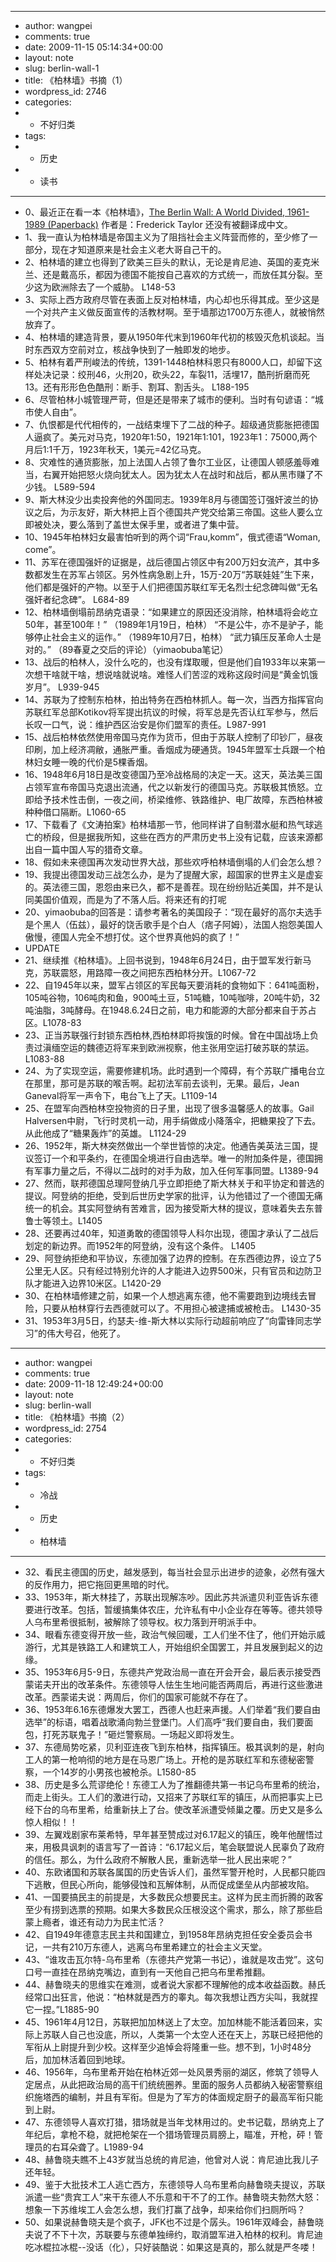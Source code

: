 - ---
- author: wangpei
- comments: true
- date: 2009-11-15 05:14:34+00:00
- layout: note
- slug: berlin-wall-1
- title: 《柏林墙》书摘（1）
- wordpress_id: 2746
- categories:
- - 不好归类
- tags:
- - 历史
- - 读书
- ---
- 0、最近正在看一本《柏林墙》，[The Berlin Wall: A World Divided, 1961-1989 (Paperback)](http://www.amazon.com/Berlin-Wall-World-Divided-1961-1989/dp/0060786140/ref=sr_1_1?ie=UTF8&s=books&qid=1258356356&sr=1-1) 作者是：Frederick Taylor 还没有被翻译成中文。
- 1、我一直认为柏林墙是帝国主义为了阻挡社会主义阵营而修的，至少修了一部分，现在才知道原来是社会主义老大哥自己干的。
- 2、柏林墙的建立也得到了欧美三巨头的默认，无论是肯尼迪、英国的麦克米兰、还是戴高乐，都因为德国不能按自己喜欢的方式统一，而放任其分裂。至少这为欧洲除去了一个威胁。 L148-53
- 3、实际上西方政府尽管在表面上反对柏林墙，内心却也乐得其成。至少这是一个对共产主义做反面宣传的活教材啊。至于墙那边1700万东德人，就被悄然放弃了。
- 4、柏林墙的建造背景，要从1950年代末到1960年代初的核毁灭危机谈起。当时东西双方空前对立，核战争快到了一触即发的地步。
- 5、柏林有着严刑峻法的传统，1391-1448柏林科恩只有8000人口，却留下这样处决记录：绞刑46，火刑20，砍头22，车裂11，活埋17，酷刑折磨而死13。还有形形色色酷刑：断手、割耳、割舌头。 L188-195
- 6、尽管柏林小城管理严苛，但是还是带来了城市的便利。当时有句谚语：“城市使人自由”。
- 7、仇恨都是代代相传的，一战结束埋下了二战的种子。超级通货膨胀把德国人逼疯了。美元对马克，1920年1:50，1921年1:101，1923年1：75000,两个月后1:1千万，1923年秋天，1美元=42亿马克。
- 8、灾难性的通货膨胀，加上法国人占领了鲁尔工业区，让德国人顿感羞辱难当，右翼开始把怒火烧向犹太人。因为犹太人在战时和战后，都从黑市赚了不少钱。 L589-594
- 9、斯大林没少出卖投奔他的外国同志。1939年8月与德国签订强奸波兰的协议之后，为示友好，斯大林把上百个德国共产党交给第三帝国。这些人要么立即被处决，要么落到了盖世太保手里，或者进了集中营。
- 10、1945年柏林妇女最害怕听到的两个词“Frau,komm”，俄式德语“Woman, come”。
- 11、苏军在德国强奸的证据是，战后德国占领区中有200万妇女流产，其中多数都发生在苏军占领区。另外性病急剧上升，15万-20万“苏联娃娃”生下来，他们都是强奸的产物。以至于人们把德国苏联红军无名烈士纪念碑叫做“无名强奸者纪念碑”。 L684-89
- 12、柏林墙倒塌前昂纳克语录：“如果建立的原因还没消除，柏林墙将会屹立50年，甚至100年！” （1989年1月19日，柏林） “不是公牛，亦不是驴子，能够停止社会主义的运作。” （1989年10月7日，柏林） “武力镇压反革命人士是对的。” （89春夏之交后的评论）（yimaobuba笔记）
- 13、战后的柏林人，没什么吃的，也没有煤取暖，但是他们自1933年以来第一次想干啥就干啥，想说啥就说啥。难怪人们苦涩的戏称这段时间是“黄金饥饿岁月”。 L939-945
- 14、苏联为了控制东柏林，拍出特务在西柏林抓人。每一次，当西方指挥官向苏联红军总部Kotikov将军提出抗议的时候，将军总是先否认红军参与，然后长叹一口气，说：维护西区治安是你们盟军的责任。L987-991
- 15、战后柏林依然使用帝国马克作为货币，但由于苏联人控制了印钞厂，昼夜印刷，加上经济凋敝，通胀严重。香烟成为硬通货。1945年盟军士兵跟一个柏林妇女睡一晚的代价是5棵香烟。
- 16、1948年6月18日是改变德国乃至冷战格局的决定一天。这天，英法美三国占领军宣布帝国马克退出流通，代之以新发行的德国马克。苏联极其愤怒。立即给予技术性击倒，一夜之间，桥梁维修、铁路维护、电厂故障，东西柏林被种种借口隔断。L1060-65
- 17、下载看了《文涛拍案》柏林墙那一节，他同样讲了自制潜水艇和热气球逃亡的桥段，但是据我所知，这些在西方的严肃历史书上没有记载，应该来源都出自一篇中国人写的猎奇文章。
- 18、假如未来德国再次发动世界大战，那些欢呼柏林墙倒塌的人们会怎么想？
- 19、我提出德国发动三战怎么办，是为了提醒大家，超国家的世界主义是虚妄的。英法德三国，恩怨由来已久，都不是善茬。现在纷纷贴近美国，并不是认同美国价值观，而是为了不落人后。将来还有的打呢
- 20、yimaobuba的回答是：请参考著名的美国段子：“现在最好的高尔夫选手是个黑人（伍兹），最好的饶舌歌手是个白人（痞子阿姆），法国人抱怨美国人傲慢，德国人完全不想打仗。这个世界真他妈的疯了！”
- UPDATE
- 21、继续推《柏林墙》。上回书说到，1948年6月24日，由于盟军发行新马克，苏联震怒，用路障一夜之间把东西柏林分开。L1067-72
- 22、自1945年以来，盟军占领区的军民每天要消耗的食物如下：641吨面粉，105吨谷物，106吨肉和鱼，900吨土豆，51吨糖，10吨咖啡，20吨牛奶，32吨油脂，3吨酵母。在1948.6.24日之前，电力和能源的大部分都来自于苏占区。L1078-83
- 23、正当苏联强行封锁东西柏林,西柏林即将挨饿的时候。曾在中国战场上负责过滇缅空运的魏德迈将军来到欧洲视察，他主张用空运打破苏联的禁运。 L1083-88
- 24、为了实现空运，需要修建机场。此时遇到一个障碍，有个苏联广播电台立在那里，那可是苏联的喉舌啊。起初法军前去谈判，无果。最后，Jean Ganeval将军一声令下，电台飞上了天。L1109-14
- 25、在盟军向西柏林空投物资的日子里，出现了很多温馨感人的故事。Gail Halversen中尉，飞行时灵机一动，用手绢做成小降落伞，把糖果投了下去。从此他成了“糖果轰炸”的英雄。 L1124-29
- 26、1952年，斯大林突然做出一个举世皆惊的决定。他通告美英法三国，提议签订一个和平条约，在德国全境进行自由选举。唯一的附加条件是，德国拥有军事力量之后，不得以二战时的对手为敌，加入任何军事同盟。L1389-94
- 27、然而，联邦德国总理阿登纳几乎立即拒绝了斯大林关于和平协定和普选的提议。阿登纳的拒绝，受到后世历史学家的批评，认为他错过了一个德国无痛统一的机会。其实阿登纳有苦难言，因为接受斯大林的提议，意味着失去东普鲁士等领土。L1405
- 28、还要再过40年，知道勇敢的德国领导人科尔出现，德国才承认了二战后划定的新边界。而1952年的阿登纳，没有这个条件。 L1405
- 29、阿登纳拒绝和平协议，东德加强了边界的控制。在东西德边界，设立了5公里无人区。只有经过特别允许的人才能进入边界500米，只有官员和边防卫队才能进入边界10米区。L1420-29
- 30、在柏林墙修建之前，如果一个人想逃离东德，他不需要跑到边境线去冒险，只要从柏林穿行去西德就可以了。不用担心被逮捕或被枪击。 L1430-35
- 31、1953年3月5日，约瑟夫-维-斯大林以实际行动超前响应了“向雷锋同志学习”的伟大号召，他死了。
- ---
- author: wangpei
- comments: true
- date: 2009-11-18 12:49:24+00:00
- layout: note
- slug: berlin-wall
- title: 《柏林墙》书摘（2）
- wordpress_id: 2754
- categories:
- - 不好归类
- tags:
- - 冷战
- - 历史
- - 柏林墙
- ---
- 32、看民主德国的历史，越发感到，每当社会显示出进步的迹象，必然有强大的反作用力，把它拖回更黑暗的时代。
- 33、1953年，斯大林挂了，苏联出现解冻吵。因此苏共派遣贝利亚告诉东德要进行改革。包括，暂缓搞集体农庄，允许私有中小企业存在等等。德共领导人乌布里希很抵制，被解除了领导权。权力落到开明派手中。
- 34、眼看东德变得开放一些，政治气候回暖，工人们坐不住了，他们开始示威游行，尤其是铁路工人和建筑工人，开始组织全国罢工，并且发展到起义的边缘。
- 35、1953年6月5-9日，东德共产党政治局一直在开会开会，最后表示接受西蒙诺夫开出的改革条件。东德领导人怯生生地问能否两周后，再进行这些激进改革。西蒙诺夫说：两周后，你们的国家可能就不存在了。
- 36、1953年6.16东德爆发大罢工，西德人也赶来声援。人们举着“我们要自由选举”的标语，唱着战歌涌向勃兰登堡门。人们高呼“我们要自由，我们要面包，打死苏联鬼子！”砸烂警察局。一场起义即将发生。
- 37、东德局势吃紧，贝利亚连夜飞到东柏林，指挥镇压。极其讽刺的是，射向工人的第一枪响彻的地方是在马恩广场上。开枪的是苏联红军和东德秘密警察，一个14岁的小男孩也被枪杀。L1580-85
- 38、历史是多么荒谬绝伦！东德工人为了推翻德共第一书记乌布里希的统治，而走上街头。工人们的激进行动，又招来了苏联红军的镇压，从而把事实上已经下台的乌布里希，给重新扶上了台。使改革派遭受倾巢之覆。历史又是多么惊人相似！！
- 39、左翼戏剧家布莱希特，早年甚至赞成过对6.17起义的镇压，晚年他醒悟过来，用极具讽刺的语言写了一首诗：“6.17起义后，笔会联盟说人民辜负了政府的信任。那么，为什么政府不解散人民，重新选举一批人民出来呢？”
- 40、东欧诸国和苏联各属国的历史告诉人们，虽然军警开枪时，人民都只能四下逃散，但民心所向，能够侵蚀和瓦解体制，从而促成堡垒从内部被攻陷。
- 41、一国要搞民主的前提是，大多数民众想要民主。这样为民主而折腾的政客至少有捞到选票的预期。如果大多数民众压根没这个需求，那么，除了那些启蒙上瘾者，谁还有动力为民主忙活？
- 42、自1949年德意志民主共和国建立，到1958年昂纳克担任安全委员会书记，一共有210万东德人，逃离乌布里希建立的社会主义天堂。
- 43、“谁攻击瓦尔特-乌布里希（东德共产党第一书记），谁就是攻击党”。这句口号一直挂在昂纳克嘴边，直到有一天他自己把乌布里希推翻。
- 44、赫鲁晓夫的思维实在难测，或者说大家都不理解他的成本收益函数。赫氏经常口出狂言，他说：“柏林就是西方的睾丸。每次我想让西方尖叫，我就捏它一捏。”L1885-90
- 45、1961年4月12日，苏联把加加林送上了太空。加加林能不能活着回来，实际上苏联人自己也没底，所以，人类第一个太空人还在天上，苏联已经把他的军衔从上尉提升到少校。这样至少追悼会将隆重一些。想不到，1小时48分后，加加林活着回到地球。
- 46、1956年，乌布里希开始在柏林近郊一处风景秀丽的湖区，修筑了领导人定居点，从此把政治局的高干们统统圈养。里面的服务人员都纳入秘密警察组织施塔西的编制，并且有军衔。但是为了军方的体面规定厨子的最高军衔只能到上尉。
- 47、东德领导人喜欢打猎，猎场就是当年戈林用过的。史书记载，昂纳克上了年纪后，拿枪不稳，就把枪架在一个猎场管理员肩膀上，瞄准，开枪，砰！管理员的右耳朵聋了。L1989-94
- 48、赫鲁晓夫瞧不上43岁就当总统的肯尼迪，他曾对人说：肯尼迪比我儿子还年轻。
- 49、鉴于大批技术工人逃亡西方，东德领导人乌布里希向赫鲁晓夫提议，苏联派遣一些“贵宾工人”来干东德人不乐意和干不了的工作。赫鲁晓夫勃然大怒：想象一下苏维埃工人会怎么想，我们打赢了战争，却来给你们扫厕所吗？
- 50、如果说赫鲁晓夫是个疯子，JFK也不过是个孱头。1961年双峰会，赫鲁晓夫说了不下十次，苏联要与东德单独缔约，取消盟军进入柏林的权利。肯尼迪吃冰棍拉冰棍--没话（化），只好装酷说：如果这是真的，那么就是严冬喽！
